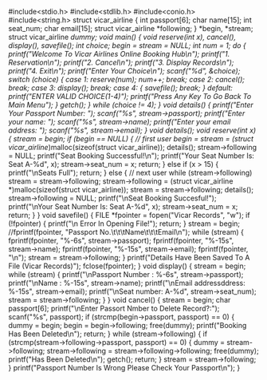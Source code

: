#include<stdio.h>
#include<stdlib.h>
#include<conio.h>
#include<string.h>
struct vicar_airline
{
int passport[6];
char name[15];
int seat_num;
char email[15];
struct vicar_airline *following;
}
*begin, *stream;
struct vicar_airline *dummy;
void main()
{
void reserve(int x), cancel(), display(), savefile();
int choice;
begin = stream = NULL;
int num = 1;
do
{
printf("Welcome To Vicar Airlines Online Booking Hub\n");
printf("1. Reservation\n");
printf("2. Cancel\n");
printf("3. Display Records\n");
printf("4. Exit\n");
printf("Enter Your Choice\n");
scanf("%d", &choice);
switch (choice)
{
case 1:
reserve(num);
num++;
break;
case 2:
cancel();
break;
case 3:
display();
break;
case 4:
{
savefile();
break;
}
default:
printf("ENTER VALID CHOICE(1-4)");
printf("Press Any Key To Go Back To Main Menu");
}
getch();
} while (choice != 4);
}
void details()
{
printf("Enter Your Passport Number: ");
scanf("%s", stream->passport);
printf("Enter your name: ");
scanf("%s", stream->name);
printf("Enter your email address: ");
scanf("%s", stream->email);
}
void details();
void reserve(int x)
{
stream = begin;
if (begin == NULL)
{
// first user
begin = stream = (struct vicar_airline*)malloc(sizeof(struct vicar_airline));
details();
stream->following = NULL;
printf("Seat Booking Successful!\n");
printf("Your Seat Number Is: Seat A-%d", x);
stream->seat_num = x;
return;
}
else if (x > 15)
{
printf("\nSeats Full");
return;
}
else
{
// next user
while (stream->following)
stream = stream->following;
stream->following = (struct vicar_airline *)malloc(sizeof(struct vicar_airline));
stream = stream->following;
details();
stream->following = NULL;
printf("\nSeat Booking Succesful!");
printf("\nYour Seat Number Is: Seat A-%d", x);
stream->seat_num = x;
return;
}
}
void savefile()
{
FILE *fpointer = fopen("Vicar Records", "w");
if (!fpointer)
{
printf("\n Error In Opening File!");
return;
}
stream = begin;
//fprintf(fpointer, "Passport No.\t\t\tName\t\t\tEmail\n");
while (stream)
{
fprintf(fpointer, "%-6s", stream->passport);
fprintf(fpointer, "%-15s", stream->name);
fprintf(fpointer, "%-15s", stream->email);
fprintf(fpointer, "\n");
stream = stream->following;
}
printf("Details Have Been Saved To A File (Vicar Records)");
fclose(fpointer);
}
void display()
{
stream = begin;
while (stream)
{
printf("\nPassport Number : %-6s", stream->passport);
printf("\nName : %-15s", stream->name);
printf("\nEmail addressddress: %-15s", stream->email);
printf("\nSeat number: A-%d", stream->seat_num);
stream = stream->following;
}
}
void cancel()
{
stream = begin;
char passport[6];
printf("\nEnter Passort Nmber to Delete Record?:");
scanf("%s", passport);
if (strcmp(begin->passport, passport) == 0)
{
dummy = begin;
begin = begin->following;
free(dummy);
printf("Booking Has Been Deleted\n");
return;
}
while (stream->following)
{
if (strcmp(stream->following->passport, passport) == 0)
{
dummy = stream->following;
stream->following = stream->following->following;
free(dummy);
printf("Has Been Deleted\n");
getch();
return;
}
stream = stream->following;
}
printf("Passport Number Is Wrong Please Check Your Passport\n");
}


